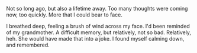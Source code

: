 Not so long ago, but also a lifetime away. Too many thoughts were coming now, too quickly. More that I could bear to face.

I breathed deep, feeling a brush of wind across my face. I'd been reminded of my grandmother. A difficult memory, but relatively, not so bad. Relatively, heh. She would have made that into a joke. I found myself calming down, and remembered. 